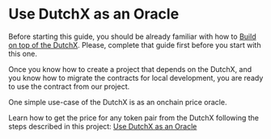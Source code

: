 # Use DutchX as an Oracle
Before starting this guide, you should be already familiar with how to
[Build on top of the DutchX](./dev-truffle.html). Please, complete 
that guide first before you start with this one.

Once you know how to create a project that depends on the DutchX, and you know
how to migrate the contracts for local development, you are ready to use the 
contract from our project.

One simple use-case of the DutchX is as an onchain price oracle. 

Learn how to get the price for any token pair from the DutchX following the 
steps described in this project: [Use DutchX as an Oracle](https://github.com/gnosis/dx-examples-dev/tree/master/03_onchain-usage-oracle)
